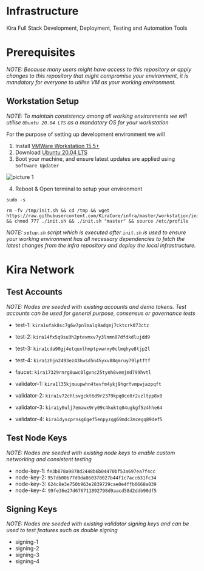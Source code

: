 
# Infrastructure

Kira Full Stack Development, Deployment, Testing and Automation Tools

# Prerequisites

_NOTE: Because many users might have access to this repository or apply changes to this repository that might compromise your environment, it is mandatory for everyone to utilise VM as your working environment._

## Workstation Setup

_NOTE: To maintain consistency among all working environments we will utilise `Ubuntu 20.04 LTS` as a mandatory OS for your workstation_

For the purpose of setting up development environment we will 

1. Install [VMWare Workstation 15.5+](https://www.vmware.com/products/workstation-player/workstation-player-evaluation.html)
2. Download [Ubuntu 20.04 LTS](https://releases.ubuntu.com/20.04/)
3. Boot your machine, and ensure latest updates are applied using `Software Updater`

![picture 1](https://i.imgur.com/7SX2g7y.png)  


4. Reboot & Open terminal to setup your environment

```
sudo -s

rm -fv /tmp/init.sh && cd /tmp && wget https://raw.githubusercontent.com/KiraCore/infra/master/workstation/init.sh && chmod 777 ./init.sh && ./init.sh "master" && source /etc/profile
```

_NOTE: `setup.sh` script which is executed after `init.sh` is used to ensure your working environment has all necessary dependencies to fetch the latest changes from the infra repository and deploy the local infrastructure._






# Kira Network

## Test Accounts

_NOTE: Nodes are seeded with existing accounts and demo tokens. Test accounts can be used for general purpose, consensus or governance tests_

* test-1: `kira1ufak8sc7g6w7pnlmalq9adqmj7cktcrk073ctz`
* test-2: `kira14fx5q9su3h2ptevmxv7y3lnmn07dfdkdlujdd9`
* test-3: `kira1cda90gj4etquxlhmptpvwrxy0clmqhye8tjp2l`
* test-4: `kira1zhjn2493ez43hwsd5n45yxv88qmruy79lptftf`

* faucet: `kira17329rnrg8uwc0lgvnc25tynh8vemjmd799hvtl`

* validator-1: `kira1l35kjmuupwhn4tevfm4ykj9hgrfvmpwjazpqft`
* validator-2: `kira1v72chlsvgckt6d9r2379kpq0ce0r2uzltpp8x0`
* validator-3: `kira1y0ulj7emawx9ry09c4kuktq04ugkgf5z4hhe64`
* validator-4: `kira1dyscprnsg6gef5enpyzqg69mdc2mcegq89def5`

## Test Node Keys

_NOTE: Nodes are seeded with existing node keys to enable custom networking and consistent testing_

* node-key-1: `fe3b878a9878d2448b6b04470bf53a697ea7f4cc`
* node-key-2: `957db00b77d9da860378027b44f1c7acc631fc34`
* node-key-3: `624c8e3e750b963e2839729cae0e4ffb0668a039`
* node-key-4: `99fe36e27d676711892798d9aacd58d2ddb90df5`

## Signing Keys

_NOTE: Nodes are seeded with existing validator signing keys and can be used to test features such as double signing_

* signing-1
* signing-2
* signing-3
* signing-4
